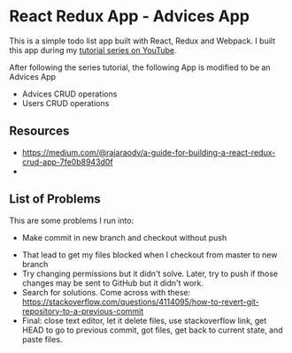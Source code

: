# React Redux App - Advices App

This is a simple todo list app built with React, Redux and Webpack. I built this app during my [tutorial series on YouTube](https://www.youtube.com/playlist?list=PLQDnxXqV213JJFtDaG0aE9vqvp6Wm7nBg).

After following the series tutorial, the following App is modified to be an Advices App
- Advices CRUD operations
- Users CRUD operations

## Resources
- https://medium.com/@rajaraodv/a-guide-for-building-a-react-redux-crud-app-7fe0b8943d0f
-

## List of Problems
This are some problems I run into:
- Make commit in new branch and checkout without push
* That lead to get my files blocked when I checkout from master to new branch
* Try changing permissions but it didn't solve. Later, try to push if those changes may be sent to GitHub but it didn't work.
* Search for solutions. Come across with these: https://stackoverflow.com/questions/4114095/how-to-revert-git-repository-to-a-previous-commit
* Final: close text editor, let it delete files, use stackoverflow link, get HEAD to go to previous commit, got files, get back to current state, and paste files.
